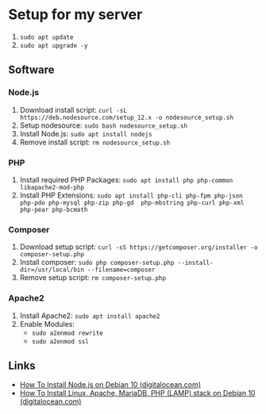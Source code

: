 # Setup for my server

1. `sudo apt update`
2. `sudo apt upgrade -y`

## Software

### Node.js

1. Download install script: `curl -sL https://deb.nodesource.com/setup_12.x -o nodesource_setup.sh`
2. Setup nodesource: `sudo bash nodesource_setup.sh`
3. Install Node.js: `sudo apt install nodejs`
4. Remove install script: `rm nodesource_setup.sh`

### PHP

1. Install required PHP Packages: `sudo apt install php php-common libapache2-mod-php`
2. Install PHP Extensions: `sudo apt install php-cli php-fpm php-json php-pdo php-mysql php-zip php-gd  php-mbstring php-curl php-xml php-pear php-bcmath`

### Composer

1. Download setup script: `curl -sS https://getcomposer.org/installer -o composer-setup.php`
2. Install composer: `sudo php composer-setup.php --install-dir=/usr/local/bin --filename=composer`
3. Remove setup script: `rm composer-setup.php`

### Apache2

1. Install Apache2: `sudo apt install apache2`
2. Enable Modules:
    * `sudo a2enmod rewrite`
    * `sudo a2enmod ssl`

## Links

* [How To Install Node.js on Debian 10 (digitalocean.com)](https://www.digitalocean.com/community/tutorials/how-to-install-node-js-on-debian-10)
* [How To Install Linux, Apache, MariaDB, PHP (LAMP) stack on Debian 10 (digitalocean.com)](https://www.digitalocean.com/community/tutorials/how-to-install-linux-apache-mariadb-php-lamp-stack-on-debian-10)
